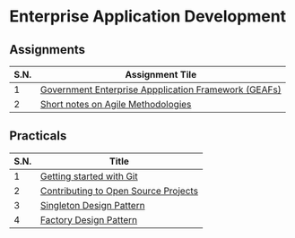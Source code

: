 # Enterprise Application Development

## Assignments

| S.N. | Assignment Tile |
| --- | --- |
| 1 | [Government Enterprise Appplication Framework (GEAFs)] |
| 2 | [Short notes on Agile Methodologies] |

[Government Enterprise Appplication Framework (GEAFs)]:https://github.com/SamirPoudel/EAD/blob/main/Assignments/Assignment_1.md
[Short notes on Agile Methodologies]:https://github.com/SamirPoudel/EAD/blob/main/Assignments/Assignment_2.md

## Practicals

| S.N. | Title |
| --- | --- |
| 1 | [Getting started with Git] |
| 2 | [Contributing to Open Source Projects] |
| 3 | [Singleton Design Pattern] |
| 4 | [Factory Design Pattern] |

[Getting started with Git]:https://github.com/EAD-GCES/SamirPoudel-EAD/blob/main/Practicals/Lab1/Getting%20started%20with%20Git.md
[Contributing to Open Source Projects]:https://github.com/EAD-GCES/SamirPoudel-EAD/blob/main/Practicals/Lab2/Contributing%20to%20Projects.md
[Singleton Design Pattern]:https://github.com/EAD-GCES/SamirPoudel-EAD/tree/main/Practicals/Lab3
[Factory Design Pattern]:https://github.com/EAD-GCES/SamirPoudel-EAD/tree/main/Practicals/Lab4

